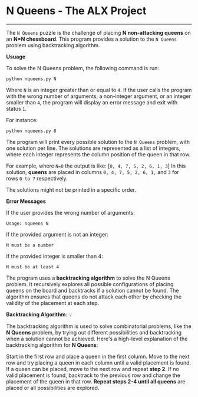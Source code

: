 # N Queens - The ALX Project
-----------
The `N Queens` puzzle is the challenge of placing __N non-attacking queens__ on an __N×N chessboard__.
This program provides a solution to the `N Queens` problem using backtracking algorithm.


__Usuage__

To solve the N Queens problem, the following command is run:

```
python nqueens.py N

```

Where `N` is an integer greater than or equal to `4`. 
If the user calls the program with the wrong number of arguments, 
a non-integer argument, or an integer smaller than `4`, 
the program will display an error message and exit with status `1`.

For instance:

```
python nqueens.py 8

```

The program will print every possible solution to the `N Queens` problem, 
with one solution per line. 
The solutions are represented as a list of integers, 
where each integer represents the column position of the queen in that row.

For example, where `N=8` the output is like: [`0, 4, 7, 5, 2, 6, 1, 3`]
In this solution, __queens__ are placed in columns `0, 4, 7, 5, 2, 6, 1,` and `3` for rows `0 to 7` respectively.

The solutions might not be printed in a specific order.


__Error Messages__

If the user provides the wrong number of arguments:

```
Usage: nqueens N

```

If the provided argument is not an integer:

```
N must be a number

```

If the provided integer is smaller than 4: 

```
N must be at least 4

```

The program uses a __backtracking algorithm__ to solve the N Queens problem. 
It recursively explores all possible configurations of placing queens 
on the board and backtracks if a solution cannot be found. 
The algorithm ensures that queens do not attack each other 
by checking the validity of the placement at each step.


__Backtracking Algorithm__: :bulb:

The backtracking algorithm is used to solve combinatorial problems, 
like the __N Queens__ problem, by trying out different possibilities and 
backtracking when a solution cannot be achieved. 
Here's a high-level explanation of the backtracking algorithm for __N Queens__:

Start in the first row and place a queen in the first column.
Move to the next row and try placing a queen in each column until a valid placement is found.
If a queen can be placed, move to the next row and repeat __step 2__.
If no valid placement is found, backtrack to the previous row and change the placement of the queen in that row.
__Repeat steps 2-4 until all queens__ are placed or all possibilities are explored.
